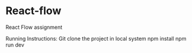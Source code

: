 # React-flow
React Flow assignment

Running Instructions: 
Git clone the project in local system
npm install
npm run dev

